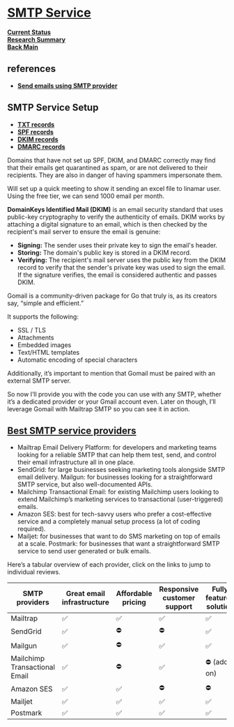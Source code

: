 # **[SMTP Service](https://mailtrap.io/smtp-service/)**

**[Current Status](../../development/status/weekly/current_status.md)**\
**[Research Summary](./research_summary.md)**\
**[Back Main](../../README.md)**

## references

- **[Send emails using SMTP provider](https://mailtrap.io/blog/golang-send-email/)**

## SMTP Service Setup

- **[TXT records](../../research/a_l/dns/txt/txt_record.md)**
- **[SPF records](../../research/a_l/dns/txt/spf_txt_record.md)**
- **[DKIM records](../../research/a_l/dns/txt/dkim_txt_record.md)**
- **[DMARC records](../../research/a_l/dns/txt/dmarc_txt_record.md)**

Domains that have not set up SPF, DKIM, and DMARC correctly may find that their emails get quarantined as spam, or are not delivered to their recipients. They are also in danger of having spammers impersonate them.

Will set up a quick meeting to show it sending an excel file to linamar user. Using the free tier, we can send 1000 email per month. 

**DomainKeys Identified Mail (DKIM)** is an email security standard that uses public-key cryptography to verify the authenticity of emails. DKIM works by attaching a digital signature to an email, which is then checked by the recipient's mail server to ensure the email is genuine: 
- **Signing:** The sender uses their private key to sign the email's header. 
- **Storing:** The domain's public key is stored in a DKIM record. 
- **Verifying:** The recipient's mail server uses the public key from the DKIM record to verify that the sender's private key was used to sign the email. If the signature verifies, the email is considered authentic and passes DKIM. 

Gomail is a community-driven package for Go that truly is, as its creators say, “simple and efficient.”

It supports the following:

- SSL / TLS
- Attachments
- Embedded images
- Text/HTML templates
- Automatic encoding of special characters

Additionally, it’s important to mention that Gomail must be paired with an external SMTP server.

So now I’ll provide you with the code you can use with any SMTP, whether it’s a dedicated provider or your Gmail account even. Later on though, I’ll leverage Gomail with Mailtrap SMTP so you can see it in action.

## **[Best SMTP service providers](https://mailtrap.io/blog/smtp-providers/)**

- Mailtrap Email Delivery Platform: for developers and marketing teams looking for a reliable SMTP that can help them test, send, and control their email infrastructure all in one place.
- SendGrid: for large businesses seeking marketing tools alongside SMTP email delivery.
Mailgun: for businesses looking for a straightforward SMTP service, but also well-documented APIs.
- Mailchimp Transactional Email: for existing Mailchimp users looking to extend Mailchimp’s marketing services to transactional (user-triggered) emails.
- Amazon SES: best for tech-savvy users who prefer a cost-effective service and a completely manual setup process (a lot of coding required).
- Mailjet: for businesses that want to do SMS marketing on top of emails at a scale.
Postmark: for businesses that want a straightforward SMTP service to send user generated or bulk emails.

Here’s a tabular overview of each provider, click on the links to jump to individual reviews.

| SMTP providers                | Great email infrastructure | Affordable pricing | Responsive customer support | Fully featured solution |
|-------------------------------|----------------------------|--------------------|-----------------------------|-------------------------|
| Mailtrap                      | ✅                          | ✅                  | ✅                           | ✅                       |
| SendGrid                      | ✅                          | ⛔                  | ⛔                           | ✅                       |
| Mailgun                       | ✅                          | ⛔                  | ✅                           | ✅                       |
| Mailchimp Transactional Email | ✅                          | ⛔                  | ✅                           | ⛔ (add-on)              |
| Amazon SES                    | ✅                          | ✅                  | ⛔                           | ⛔                       |
| Mailjet                       | ✅                          | ✅                  | ✅                           | ✅                       |
| Postmark                      | ✅                          | ✅                  | ✅                           | ✅                       |
